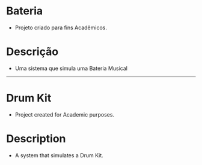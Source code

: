 # **Bateria**

- Projeto criado para fins Acadêmicos.

# **Descrição**

- Uma sistema que simula uma Bateria Musical

------------------------------------------------------------------------------------------------------------------

# **Drum Kit**

- Project created for Academic purposes.

# **Description**

- A system that simulates a Drum Kit.